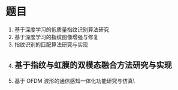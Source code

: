 # 题目



1. 基于深度学习的低质量指纹识别算法研究
2. 基于深度学习的指纹图像增强与修复
3. 指纹识别的匹配算法研究与实现
4. ## 基于指纹与虹膜的双模态融合方法研究与实现
5. 基于 OFDM 波形的通信感知一体化功能研究与仿真\



